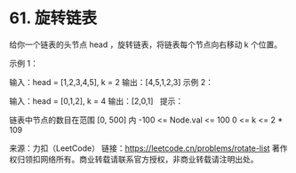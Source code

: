 # 61. 旋转链表
给你一个链表的头节点 head ，旋转链表，将链表每个节点向右移动 k 个位置。

示例 1：

输入：head = [1,2,3,4,5], k = 2
输出：[4,5,1,2,3]
示例 2：

输入：head = [0,1,2], k = 4
输出：[2,0,1]
 
提示：

链表中节点的数目在范围 [0, 500] 内
-100 <= Node.val <= 100
0 <= k <= 2 * 109

来源：力扣（LeetCode）
链接：https://leetcode.cn/problems/rotate-list
著作权归领扣网络所有。商业转载请联系官方授权，非商业转载请注明出处。